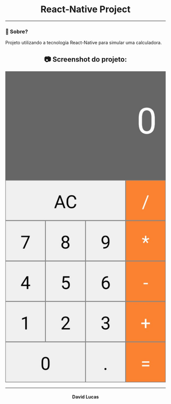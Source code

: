 <h1 align="center">
    React-Native Project
    </h1>

_________

### 🤔 Sobre? 
Projeto utilizando a tecnologia React-Native para simular uma calculadora.
  
 
<h2 align="center"> 📷 Screenshot do projeto: </h2>
<p align="center">
<img width="600" src="/src/img/calculator.jpg">
</p>

_________
<h4 align="center"> <strong>David Lucas</strong></h4>

